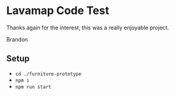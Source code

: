 # Lavamap Code Test
Thanks again for the interest, this was a really enjoyable project.

Brandon

## Setup
- `cd ./furniture-prototype`
- `npm i`
- `npm run start`